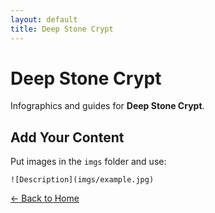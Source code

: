```yaml
---
layout: default
title: Deep Stone Crypt
---
```


<div class="container">
<h1>Deep Stone Crypt</h1>
<p>Infographics and guides for <strong>Deep Stone Crypt</strong>.</p>
</div>

## Add Your Content

Put images in the `imgs` folder and use:

`![Description](imgs/example.jpg)`

[← Back to Home](../../Home.html)
